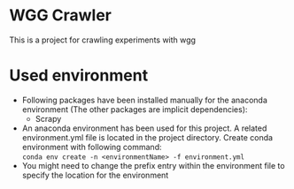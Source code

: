 # WGG Crawler
This is a project for crawling experiments with wgg

# Used environment

* Following packages have been installed manually for the anaconda environment (The other packages are implicit dependencies):
    * Scrapy  
* An anaconda environment has been used for this project. A related environment.yml file is located in the project directory. Create conda environment with following command:
<br>`conda env create -n <environmentName> -f environment.yml`
* You might need to change the prefix entry within the environment file to specify the location for the environment
